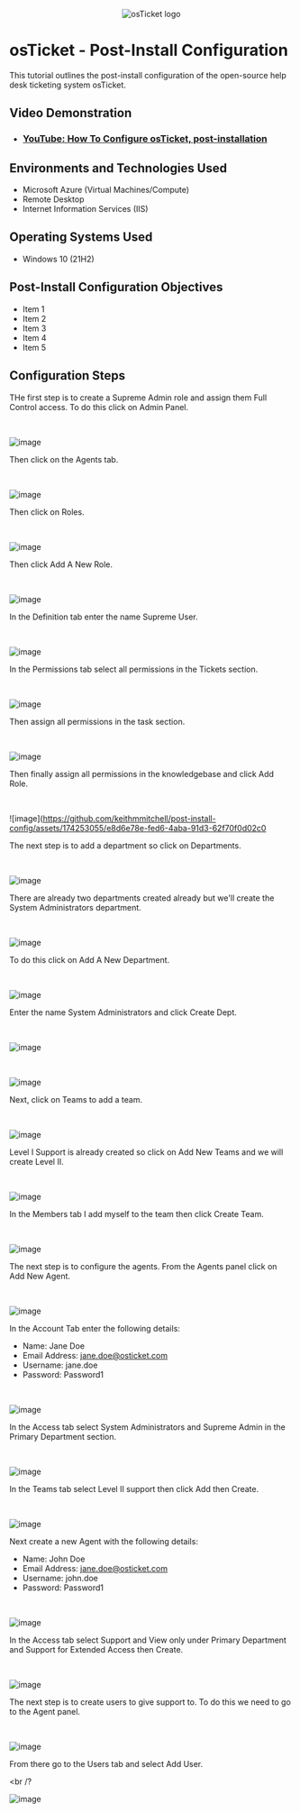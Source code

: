 <p align="center">
<img src="https://i.imgur.com/Clzj7Xs.png" alt="osTicket logo"/>
</p>

<h1>osTicket - Post-Install Configuration</h1>
This tutorial outlines the post-install configuration of the open-source help desk ticketing system osTicket.<br />


<h2>Video Demonstration</h2>

- ### [YouTube: How To Configure osTicket, post-installation](https://www.youtube.com)

<h2>Environments and Technologies Used</h2>

- Microsoft Azure (Virtual Machines/Compute)
- Remote Desktop
- Internet Information Services (IIS)

<h2>Operating Systems Used </h2>

- Windows 10</b> (21H2)

<h2>Post-Install Configuration Objectives</h2>

- Item 1
- Item 2
- Item 3
- Item 4
- Item 5

<h2>Configuration Steps</h2>

THe first step is to create a Supreme Admin role and assign them Full Control access.  To do this click on Admin Panel.

<br />

![image](https://github.com/keithmmitchell/post-install-config/assets/174253055/aaa5f43d-22b4-4a06-8ba5-0c4f1a6bee4b)

Then click on the Agents tab.

<br />

![image](https://github.com/keithmmitchell/post-install-config/assets/174253055/af5c50f8-a482-45c6-86df-7477eedf0224)

Then click on Roles.

<br />

![image](https://github.com/keithmmitchell/post-install-config/assets/174253055/c7acdc4c-84e5-402c-8726-7293de258728)

Then click Add A New Role.

<br />

![image](https://github.com/keithmmitchell/post-install-config/assets/174253055/2f4eb627-89e9-432b-8758-84e514099117)

In the Definition tab enter the name Supreme User.

<br />

![image](https://github.com/keithmmitchell/post-install-config/assets/174253055/291c6d84-69e5-4960-9d9c-10b6eeb652cf)

In the Permissions tab select all permissions in the Tickets section.

<br />

![image](https://github.com/keithmmitchell/post-install-config/assets/174253055/cbd51efa-bd19-4461-8f29-a9fff144a001)

Then assign all permissions in the task section.

<br />

![image](https://github.com/keithmmitchell/post-install-config/assets/174253055/e1244411-6986-44ab-b245-0746d25528d4)

Then finally assign all permissions in the knowledgebase and click Add Role.

<br />

![image](https://github.com/keithmmitchell/post-install-config/assets/174253055/e8d6e78e-fed6-4aba-91d3-62f70f0d02c0

The next step is to add a department so click on Departments.

<br />

![image](https://github.com/keithmmitchell/post-install-config/assets/174253055/eb0fb9bc-5fe2-46c1-ad7f-a5e974db52c2)

There are already two departments created already but we'll create the System Administrators department.

<br />

![image](https://github.com/keithmmitchell/post-install-config/assets/174253055/fc91ba53-6e11-407c-9dff-69e286653745)

To do this click on Add A New Department.

<br />

![image](https://github.com/keithmmitchell/post-install-config/assets/174253055/ab3e809a-11ac-492b-bad7-b814e321723a)

Enter the name System Administrators and click Create Dept.

<br />

![image](https://github.com/keithmmitchell/post-install-config/assets/174253055/4ba056e5-b686-472d-9b38-02163b44042a)

<br />

![image](https://github.com/keithmmitchell/post-install-config/assets/174253055/705b2f39-1bcc-4ba8-b4bf-90efc6105c20)

Next, click on Teams to add a team.

<br />

![image](https://github.com/keithmmitchell/post-install-config/assets/174253055/2a3703b2-46b8-49f4-acac-101d3048fdee)

Level I Support is already created so click on Add New Teams and we will create Level II.

<br />

![image](https://github.com/keithmmitchell/post-install-config/assets/174253055/44cdf3fd-5bb1-4363-966a-248465ca8a31)

In the Members tab I add myself to the team then click Create Team.

<br />

![image](https://github.com/keithmmitchell/post-install-config/assets/174253055/7203538d-e0b7-481d-8e8b-4fe214666d9e)

The next step is to configure the agents.  From the Agents panel click on Add New Agent.

<br />

![image](https://github.com/keithmmitchell/post-install-config/assets/174253055/7afbc4f5-b3df-44bd-bab5-81e27ed78032)

In the Account Tab enter the following details:

- Name: Jane Doe
- Email Address: jane.doe@osticket.com
- Username: jane.doe
- Password: Password1

<br />

![image](https://github.com/keithmmitchell/post-install-config/assets/174253055/ec0b01fc-4260-4616-b1a7-d18b7b60ea3b)

In the Access tab select System Administrators and Supreme Admin in the Primary Department section.

<br />

![image](https://github.com/keithmmitchell/post-install-config/assets/174253055/dff9a08f-c947-43cc-aca1-1ef6a71c8285)

In the Teams tab select Level II support then click Add then Create.

<br />

![image](https://github.com/keithmmitchell/post-install-config/assets/174253055/01e732da-7e89-4b28-90a8-1a9db1d8ec7b)

Next create a new Agent with the following details:

- Name: John Doe
- Email Address: jane.doe@osticket.com
- Username: john.doe
- Password: Password1

<br />

![image](https://github.com/keithmmitchell/post-install-config/assets/174253055/22484946-8617-4631-b726-21c9a2498cc1)

In the Access tab select Support and View only under Primary Department and Support for Extended Access then Create.

<br />

![image](https://github.com/keithmmitchell/post-install-config/assets/174253055/800f3a71-7ca9-44b2-bb27-f82c5d9a9c00)

The next step is to create users to give support to.  To do this we need to go to the Agent panel.

<br />

![image](https://github.com/keithmmitchell/post-install-config/assets/174253055/2c6c58bd-ad3b-4e2f-a0d1-c3a250119b4f)

From there go to the Users tab and select Add User.

<br /?

![image](https://github.com/keithmmitchell/post-install-config/assets/174253055/ab6e7fa7-efeb-4410-a352-bf09b5905fda)









